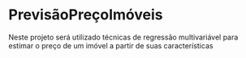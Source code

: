 # PrevisãoPreçoImóveis
Neste projeto será utilizado técnicas de regressão multivariável para estimar o preço de um imóvel a partir de suas características
